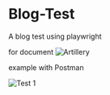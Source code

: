 # Blog-Test
A blog test using playwright

for document
![Artillery](https://github.com/Hotbones/Blog-Test/assets/105388226/26fff390-7e30-403f-8ba8-b92748ff9c8e)

example with Postman

![Test 1](https://github.com/Hotbones/Blog-Test/assets/105388226/6c17f1a8-a0e1-47d5-bafd-b9273334de08)
